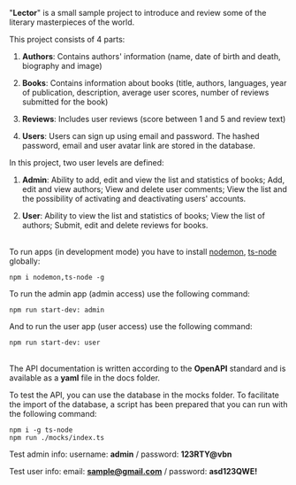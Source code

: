 "**Lector**" is a small sample project to introduce and review some of the literary masterpieces of the world.

This project consists of 4 parts:

1. **Authors**: Contains authors' information (name, date of birth and death, biography and image)

2. **Books**: Contains information about books (title, authors, languages, year of publication, description, average user scores, number of reviews submitted for the book)

3. **Reviews**: Includes user reviews (score between 1 and 5 and review text)

4. **Users**: Users can sign up using email and password. The hashed password, email and user avatar link are stored in the database.

In this project, two user levels are defined:

1. **Admin**: Ability to add, edit and view the list and statistics of books; Add, edit and view authors; View and delete user comments; View the list and the possibility of activating and deactivating users' accounts.

2. **User**: Ability to view the list and statistics of books; View the list of authors; Submit, edit and delete reviews for books.

<br/>To run apps (in development mode) you have to install [nodemon](https://www.npmjs.com/package/nodemon), [ts-node](https://www.npmjs.com/package/ts-node) globally:

    npm i nodemon,ts-node -g

To run the admin app (admin access) use the following command:

    npm run start-dev: admin

And to run the user app (user access) use the following command:

    npm run start-dev: user

<br />The API documentation is written according to the **OpenAPI** standard and is available as a **yaml** file in the docs folder.

To test the API, you can use the database in the mocks folder. To facilitate the import of the database, a script has been prepared that you can run with the following command:

    npm i -g ts-node
    npm run ./mocks/index.ts

Test admin info: username: **admin** / password: **123RTY@vbn**

Test user info: email: **sample@gmail.com** / password: **asd123QWE!**

